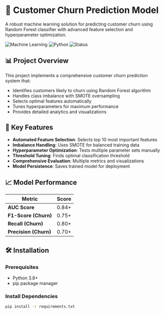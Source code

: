 # 🎯 Customer Churn Prediction Model

A robust machine learning solution for predicting customer churn using Random Forest classifier with advanced feature selection and hyperparameter optimization.

![Machine Learning](https://img.shields.io/badge/Machine%20Learning-Random%20Forest-orange)
![Python](https://img.shields.io/badge/Python-3.8%2B-blue)
![Status](https://img.shields.io/badge/Status-Production%20Ready-green)

## 📊 Project Overview

This project implements a comprehensive customer churn prediction system that:
- Identifies customers likely to churn using Random Forest algorithm
- Handles class imbalance with SMOTE oversampling
- Selects optimal features automatically
- Tunes hyperparameters for maximum performance
- Provides detailed analytics and visualizations

## 🚀 Key Features

- **Automated Feature Selection**: Selects top 10 most important features
- **Imbalance Handling**: Uses SMOTE for balanced training data
- **Hyperparameter Optimization**: Tests multiple parameter sets manually
- **Threshold Tuning**: Finds optimal classification threshold
- **Comprehensive Evaluation**: Multiple metrics and visualizations
- **Model Persistence**: Saves trained model for deployment

## 📈 Model Performance

| Metric | Score |
|--------|-------|
| **AUC Score** | 0.84+ |
| **F1-Score (Churn)** | 0.75+ |
| **Recall (Churn)** | 0.80+ |
| **Precision (Churn)** | 0.70+ |

## 🛠 Installation

### Prerequisites
- Python 3.8+
- pip package manager

### Install Dependencies

```bash
pip install -r requirements.txt
